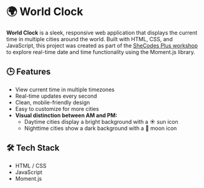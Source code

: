 # 🌍 World Clock

**World Clock** is a sleek, responsive web application that displays the current time in multiple cities around the world. Built with HTML, CSS, and JavaScript, this project was created as part of the [SheCodes Plus workshop](https://www.shecodes.io/graduates/17346-jordan-goldtooth) to explore real-time date and time functionality using the Moment.js library.

## 🕒 Features

- View current time in multiple timezones
- Real-time updates every second
- Clean, mobile-friendly design
- Easy to customize for more cities
- **Visual distinction between AM and PM:**
  - Daytime cities display a bright background with a ☀️ sun icon
  - Nighttime cities show a dark background with a 🌙 moon icon

## 🛠 Tech Stack

- HTML / CSS  
- JavaScript 
- Moment.js  
